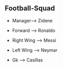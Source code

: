 ## Football-Squad

+ Manager--> Zidene

+ Forward --> Ronaldo

+ Right Wing --> Messi

+ Left Wing --> Neymar

+ Gk --> Casillas